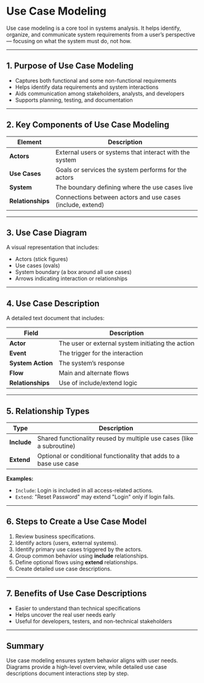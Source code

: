 # Use Case Modeling

Use case modeling is a core tool in systems analysis. It helps identify, organize, and communicate system requirements from a user’s perspective — focusing on what the system must do, not how.

---

## 1. Purpose of Use Case Modeling

- Captures both functional and some non-functional requirements
- Helps identify data requirements and system interactions
- Aids communication among stakeholders, analysts, and developers
- Supports planning, testing, and documentation

---

## 2. Key Components of Use Case Modeling

| Element        | Description |
|----------------|-------------|
| **Actors**     | External users or systems that interact with the system |
| **Use Cases**  | Goals or services the system performs for the actors |
| **System**     | The boundary defining where the use cases live |
| **Relationships** | Connections between actors and use cases (include, extend) |

---

## 3. Use Case Diagram

A visual representation that includes:

- Actors (stick figures)
- Use cases (ovals)
- System boundary (a box around all use cases)
- Arrows indicating interaction or relationships

---

## 4. Use Case Description

A detailed text document that includes:

| Field             | Description |
|------------------|-------------|
| **Actor**         | The user or external system initiating the action |
| **Event**         | The trigger for the interaction |
| **System Action** | The system’s response |
| **Flow**          | Main and alternate flows |
| **Relationships** | Use of include/extend logic |

---

## 5. Relationship Types

| Type     | Description |
|----------|-------------|
| **Include** | Shared functionality reused by multiple use cases (like a subroutine) |
| **Extend**  | Optional or conditional functionality that adds to a base use case |

**Examples:**
- `Include`: Login is included in all access-related actions.
- `Extend`: "Reset Password" may extend "Login" only if login fails.

---

## 6. Steps to Create a Use Case Model

1. Review business specifications.
2. Identify actors (users, external systems).
3. Identify primary use cases triggered by the actors.
4. Group common behavior using **include** relationships.
5. Define optional flows using **extend** relationships.
6. Create detailed use case descriptions.

---

## 7. Benefits of Use Case Descriptions

- Easier to understand than technical specifications
- Helps uncover the real user needs early
- Useful for developers, testers, and non-technical stakeholders

---

## Summary

Use case modeling ensures system behavior aligns with user needs. Diagrams provide a high-level overview, while detailed use case descriptions document interactions step by step.

